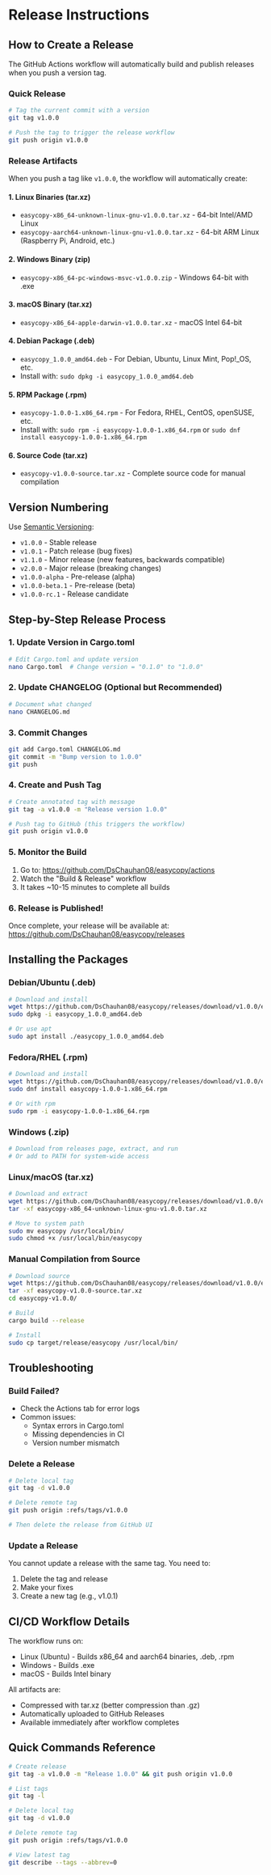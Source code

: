 # Release Instructions

## How to Create a Release

The GitHub Actions workflow will automatically build and publish releases when you push a version tag.

### Quick Release

```bash
# Tag the current commit with a version
git tag v1.0.0

# Push the tag to trigger the release workflow
git push origin v1.0.0
```

### Release Artifacts

When you push a tag like `v1.0.0`, the workflow will automatically create:

#### 1. **Linux Binaries (tar.xz)**
- `easycopy-x86_64-unknown-linux-gnu-v1.0.0.tar.xz` - 64-bit Intel/AMD Linux
- `easycopy-aarch64-unknown-linux-gnu-v1.0.0.tar.xz` - 64-bit ARM Linux (Raspberry Pi, Android, etc.)

#### 2. **Windows Binary (zip)**
- `easycopy-x86_64-pc-windows-msvc-v1.0.0.zip` - Windows 64-bit with .exe

#### 3. **macOS Binary (tar.xz)**
- `easycopy-x86_64-apple-darwin-v1.0.0.tar.xz` - macOS Intel 64-bit

#### 4. **Debian Package (.deb)**
- `easycopy_1.0.0_amd64.deb` - For Debian, Ubuntu, Linux Mint, Pop!_OS, etc.
- Install with: `sudo dpkg -i easycopy_1.0.0_amd64.deb`

#### 5. **RPM Package (.rpm)**
- `easycopy-1.0.0-1.x86_64.rpm` - For Fedora, RHEL, CentOS, openSUSE, etc.
- Install with: `sudo rpm -i easycopy-1.0.0-1.x86_64.rpm` or `sudo dnf install easycopy-1.0.0-1.x86_64.rpm`

#### 6. **Source Code (tar.xz)**
- `easycopy-v1.0.0-source.tar.xz` - Complete source code for manual compilation

## Version Numbering

Use [Semantic Versioning](https://semver.org/):
- `v1.0.0` - Stable release
- `v1.0.1` - Patch release (bug fixes)
- `v1.1.0` - Minor release (new features, backwards compatible)
- `v2.0.0` - Major release (breaking changes)
- `v1.0.0-alpha` - Pre-release (alpha)
- `v1.0.0-beta.1` - Pre-release (beta)
- `v1.0.0-rc.1` - Release candidate

## Step-by-Step Release Process

### 1. Update Version in Cargo.toml

```bash
# Edit Cargo.toml and update version
nano Cargo.toml  # Change version = "0.1.0" to "1.0.0"
```

### 2. Update CHANGELOG (Optional but Recommended)

```bash
# Document what changed
nano CHANGELOG.md
```

### 3. Commit Changes

```bash
git add Cargo.toml CHANGELOG.md
git commit -m "Bump version to 1.0.0"
git push
```

### 4. Create and Push Tag

```bash
# Create annotated tag with message
git tag -a v1.0.0 -m "Release version 1.0.0"

# Push tag to GitHub (this triggers the workflow)
git push origin v1.0.0
```

### 5. Monitor the Build

1. Go to: https://github.com/DsChauhan08/easycopy/actions
2. Watch the "Build & Release" workflow
3. It takes ~10-15 minutes to complete all builds

### 6. Release is Published!

Once complete, your release will be available at:
https://github.com/DsChauhan08/easycopy/releases

## Installing the Packages

### Debian/Ubuntu (.deb)
```bash
# Download and install
wget https://github.com/DsChauhan08/easycopy/releases/download/v1.0.0/easycopy_1.0.0_amd64.deb
sudo dpkg -i easycopy_1.0.0_amd64.deb

# Or use apt
sudo apt install ./easycopy_1.0.0_amd64.deb
```

### Fedora/RHEL (.rpm)
```bash
# Download and install
wget https://github.com/DsChauhan08/easycopy/releases/download/v1.0.0/easycopy-1.0.0-1.x86_64.rpm
sudo dnf install easycopy-1.0.0-1.x86_64.rpm

# Or with rpm
sudo rpm -i easycopy-1.0.0-1.x86_64.rpm
```

### Windows (.zip)
```powershell
# Download from releases page, extract, and run
# Or add to PATH for system-wide access
```

### Linux/macOS (tar.xz)
```bash
# Download and extract
wget https://github.com/DsChauhan08/easycopy/releases/download/v1.0.0/easycopy-x86_64-unknown-linux-gnu-v1.0.0.tar.xz
tar -xf easycopy-x86_64-unknown-linux-gnu-v1.0.0.tar.xz

# Move to system path
sudo mv easycopy /usr/local/bin/
sudo chmod +x /usr/local/bin/easycopy
```

### Manual Compilation from Source
```bash
# Download source
wget https://github.com/DsChauhan08/easycopy/releases/download/v1.0.0/easycopy-v1.0.0-source.tar.xz
tar -xf easycopy-v1.0.0-source.tar.xz
cd easycopy-v1.0.0/

# Build
cargo build --release

# Install
sudo cp target/release/easycopy /usr/local/bin/
```

## Troubleshooting

### Build Failed?
- Check the Actions tab for error logs
- Common issues:
  - Syntax errors in Cargo.toml
  - Missing dependencies in CI
  - Version number mismatch

### Delete a Release
```bash
# Delete local tag
git tag -d v1.0.0

# Delete remote tag
git push origin :refs/tags/v1.0.0

# Then delete the release from GitHub UI
```

### Update a Release
You cannot update a release with the same tag. You need to:
1. Delete the tag and release
2. Make your fixes
3. Create a new tag (e.g., v1.0.1)

## CI/CD Workflow Details

The workflow runs on:
- Linux (Ubuntu) - Builds x86_64 and aarch64 binaries, .deb, .rpm
- Windows - Builds .exe
- macOS - Builds Intel binary

All artifacts are:
- Compressed with tar.xz (better compression than .gz)
- Automatically uploaded to GitHub Releases
- Available immediately after workflow completes

## Quick Commands Reference

```bash
# Create release
git tag -a v1.0.0 -m "Release 1.0.0" && git push origin v1.0.0

# List tags
git tag -l

# Delete local tag
git tag -d v1.0.0

# Delete remote tag
git push origin :refs/tags/v1.0.0

# View latest tag
git describe --tags --abbrev=0
```
